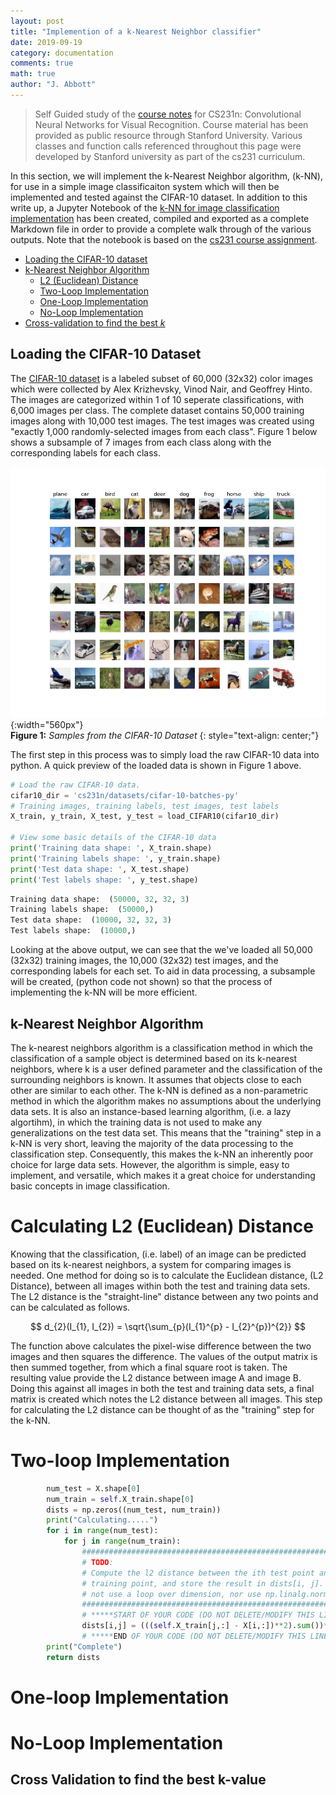 ```yaml
---
layout: post
title: "Implemention of a k-Nearest Neighbor classifier"
date: 2019-09-19
category: documentation
comments: true
math: true
author: "J. Abbott"
---
```


> Self Guided study of the [course notes](http://cs231n.github.io/) for CS231n: Convolutional Neural Networks for Visual Recognition. Course material has been provided as public resource through Stanford University. Various classes and function calls referenced throughout this page were developed by Stanford university as part of the cs231 curriculum. 

In this section, we will implement the k-Nearest Neighbor algorithm, (k-NN), for use in a simple image classificaiton system which will then be implemented and tested against the CIFAR-10 dataset. In addition to this write up, a Jupyter Notebook of the [k-NN for image classification implementation](/jupyter_notebook/jupyter%20notebooks/2019/09/19/knn_implementation) has been created, compiled and exported as a complete Markdown file in order to provide a complete walk through of the various outputs. Note that the notebook is based on the [cs231 course assignment](http://cs231n.stanford.edu/).

- [Loading the CIFAR-10 dataset](#loading-the-cifar-10-dataset)
- [k-Nearest Neighbor Algorithm](#k-Nearest-Neighbor-Algorithm)
	- [L2 (Euclidean) Distance](#L2-Distance)
    - [Two-Loop Implementation](#twoloop)
    - [One-Loop Implementation](#oneloop)
    - [No-Loop Implementation](#noloop)
- [Cross-validation to find the best _k_](#crossval)


## Loading the CIFAR-10 Dataset

The [CIFAR-10 dataset](https://www.cs.toronto.edu/~kriz/cifar.html) is a labeled subset of 60,000 (32x32) color images which were collected by Alex Krizhevsky, Vinod Nair, and Geoffrey Hinto. The images are categorized within 1 of 10 seperate classifications, with 6,000 images per class. The complete dataset contains 50,000 training images along with 10,000 test images. The test images was created using "exactly 1,000 randomly-selected images from each class". Figure 1 below shows a subsample of 7 images from each class along with the corresponding labels for each class.

![CIFAR Sample](/assets/png/cifar_10_sample.png){:width="560px"}  
__Figure 1:__ _Samples from the CIFAR-10 Dataset_
{: style="text-align: center;"} 

The first step in this process was to simply load the raw CIFAR-10 data into python. A quick preview of the loaded data is shown in Figure 1 above.   

```python
# Load the raw CIFAR-10 data.
cifar10_dir = 'cs231n/datasets/cifar-10-batches-py'
# Training images, training labels, test images, test labels
X_train, y_train, X_test, y_test = load_CIFAR10(cifar10_dir)

# View some basic details of the CIFAR-10 data
print('Training data shape: ', X_train.shape)
print('Training labels shape: ', y_train.shape)
print('Test data shape: ', X_test.shape)
print('Test labels shape: ', y_test.shape)
```

```python
Training data shape:  (50000, 32, 32, 3)
Training labels shape:  (50000,)
Test data shape:  (10000, 32, 32, 3)
Test labels shape:  (10000,)
```
Looking at the above output, we can see that the we've loaded all 50,000 (32x32) training images, the 10,000 (32x32) test images, and the corresponding labels for each set. To aid in data processing, a subsample will be created, (python code not shown) so that the process of implementing the k-NN will be more efficient. 

## <a name="k-Nearest-Neighbor-Algorithm"></a> k-Nearest Neighbor Algorithm

The k-nearest neighbors algorithm is a classification method in which the classification of a sample object is determined based on its k-nearest neighbors, where k is a user defined parameter and the classification of the surrounding neighbors is known. It assumes that objects close to each other are similar to each other. The k-NN is defined as a non-parametric method in which the algorithm makes no assumptions about the underlying data sets. It is also an instance-based learning algorithm, (i.e. a lazy algortihm), in which the training data is not used to make any generalizations on the test data set. This means that the "training" step in a k-NN is very short, leaving the majority of the data processing to the classification step. Consequently, this makes the k-NN an inherently poor choice for large data sets. However, the algorithm is simple, easy to implement, and versatile, which makes it a great choice for understanding basic concepts in image classification. 


# <a name="L2-Distance"></a> Calculating L2 (Euclidean) Distance

Knowing that the classification, (i.e. label) of an image can be predicted based on its k-nearest neighbors, a system for comparing images is needed. One method for doing so is to calculate the Euclidean distance, (L2 Distance), between all images within both the test and training data sets. The L2 distance is the "straight-line" distance between any two points and can be calculated as follows. 

$$
d_{2}(I_{1}, I_{2}) = \sqrt{\sum_{p}(I_{1}^{p} - I_{2}^{p})^{2}}
$$

The function above calculates the pixel-wise difference between the two images and then squares the difference. The values of the output matrix is then summed together, from which a final square root is taken. The resulting value provide the L2 distance between image A and image B. Doing this against all images in both the test and training data sets, a final matrix is created which notes the L2 distance between all images. This step for calculating the L2 distance can be thought of as the "training" step for the k-NN.        

# <a name="twoloop"></a> Two-loop Implementation


```python
        num_test = X.shape[0]
        num_train = self.X_train.shape[0]
        dists = np.zeros((num_test, num_train))
        print("Calculating.....")
        for i in range(num_test):
            for j in range(num_train):
                #####################################################################
                # TODO:                                                             #
                # Compute the l2 distance between the ith test point and the jth    #
                # training point, and store the result in dists[i, j]. You should   #
                # not use a loop over dimension, nor use np.linalg.norm().          #
                #####################################################################
                # *****START OF YOUR CODE (DO NOT DELETE/MODIFY THIS LINE)*****
                dists[i,j] = (((self.X_train[j,:] - X[i,:])**2).sum())**0.5
                # *****END OF YOUR CODE (DO NOT DELETE/MODIFY THIS LINE)*****
        print("Complete")
        return dists
```
# <a name="oneloop"></a> One-loop Implementation

# <a name="noloop"><a/> No-Loop Implementation

## <a name="crossval"><a/> Cross Validation to find the best k-value